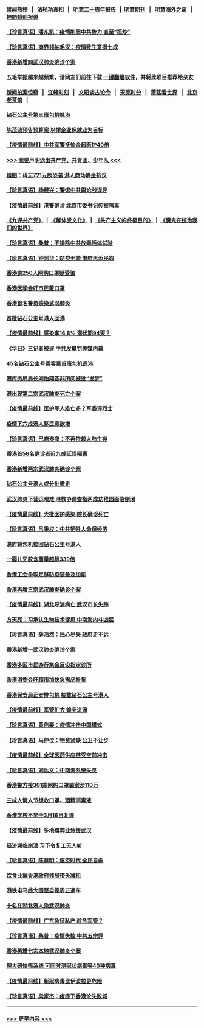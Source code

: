 #### [禁闻热榜](热点新闻.md?=0)  &nbsp;&nbsp;|&nbsp;&nbsp; [法轮功真相](https://github.com/gfw-breaker/truth/blob/master/README.md?=0) &nbsp;&nbsp;|&nbsp;&nbsp; [明慧二十周年报告](https://github.com/gfw-breaker/mh-reports/blob/master/README.md?=0) &nbsp;&nbsp;|&nbsp;&nbsp;[明慧期刊](https://github.com/gfw-breaker/mh-qikan) &nbsp;&nbsp;|&nbsp;&nbsp; [明慧海外之窗](https://github.com/gfw-breaker/mh-news/blob/master/README.md?=0) &nbsp;&nbsp;|&nbsp;&nbsp; [神韵特别报道](https://github.com/gfw-breaker/mh-news/blob/master/shenyun.md?=0)
#### [【珍言真语】潘东凯：疫情削弱中共势力 直至“揽炒”](../pages/nsc415/n11892866.md?t=02250802) 
#### [【珍言真语】商界领袖毛汉：疫情致生意损七成](../pages/nsc415/n11890348.md?t=02250802) 
#### [香港新增四武汉肺炎确诊个案](../pages/nsc415/n11890610.md?t=02250802) 
#### 五毛举报越来越频繁，请网友们前往下载 [一键翻墙软件](https://github.com/gfw-breaker/ssr-accounts)，并将此项目推荐给亲友
#### [新闻拍案惊奇](https://github.com/gfw-breaker/banned-news/blob/master/pages/link4.md) &nbsp;&nbsp;|&nbsp;&nbsp; [江峰时刻](https://github.com/gfw-breaker/banned-news/blob/master/pages/link4.md) &nbsp;&nbsp;|&nbsp;&nbsp; [文昭谈古论今](https://github.com/gfw-breaker/banned-news/blob/master/pages/link4.md) &nbsp;&nbsp;|&nbsp;&nbsp; [天亮时分](https://github.com/gfw-breaker/banned-news/blob/master/pages/link4.md) &nbsp;&nbsp;|&nbsp;&nbsp; [萧茗看世界](https://github.com/gfw-breaker/banned-news/blob/master/pages/link4.md) &nbsp;&nbsp;|&nbsp;&nbsp; [北京老茶馆](https://github.com/gfw-breaker/banned-news/blob/master/pages/link4.md) &nbsp;&nbsp;|&nbsp;&nbsp; 
#### [钻石公主号第三班包机抵港](../pages/nsc415/n11890645.md?t=02250802) 
#### [陈茂波预告预算案 以撑企业保就业为目标](../pages/nsc415/n11890574.md?t=02250802) 
#### [【疫情最前线】中共军警抚恤金超医护40倍](../pages/nsc415/n11890458.md?t=02250802) 
#### [>>> 我要声明退出共产党、共青团、少年队 <<<](https://github.com/begood0513/goodnews/blob/master/quit/letter.md) 
#### [组图：毋忘721元朗恐袭 港人商场静坐抗议](../pages/nsc415/n11876882.md?t=02250802) 
#### [【珍言真语】杨健兴：警惕中共舆论战误导](../pages/nsc415/n11888131.md?t=02250802) 
#### [【疫情最前线】港警确诊 北京市委书记传被隔离](../pages/nsc415/n11886872.md?t=02250802) 
#### [《九评共产党》](https://github.com/begood0513/9ping.md/blob/master/README.md) &nbsp;|&nbsp; [《解体党文化》](../../../../jtdwh.md/blob/master/README.md)  &nbsp;|&nbsp; [《共产主义的终极目的》](../../../../gczydzjmd.md/blob/master/README.md) &nbsp;|&nbsp; [《魔鬼在统治我们的世界》](../../../../mgztzwmdsj.md/blob/master/README.md) 
#### [【珍言真语】桑普：不排除中共放毒活体试验](../pages/nsc415/n11886832.md?t=02250802) 
#### [【珍言真语】钟剑华：防疫无能 港府再添民怨](../pages/nsc415/n11884504.md?t=02250802) 
#### [香港逾250人网购口罩疑受骗](../pages/nsc415/n11884388.md?t=02250802) 
#### [香港医学会吁市民戴口罩](../pages/nsc415/n11884367.md?t=02250802) 
#### [香港首名警员感染武汉肺炎](../pages/nsc415/n11884357.md?t=02250802) 
#### [首批钻石公主号港人回港](../pages/nsc415/n11884333.md?t=02250802) 
#### [【疫情最前线】感染率16.8% 潜伏期94天？](../pages/nsc415/n11884256.md?t=02250802) 
#### [《华日》三记者被逐 中共发飙罚美媒内幕](../pages/nsc415/n11884184.md?t=02250802) 
#### [45名钻石公主号乘客乘首班包机返港](../pages/nsc415/n11881770.md?t=02250802) 
#### [港库务局局长刘怡翔答非所问被批“发梦”](../pages/nsc415/n11881752.md?t=02250802) 
#### [港出现第二宗武汉肺炎死亡个案](../pages/nsc415/n11881736.md?t=02250802) 
#### [【疫情最前线】医护军人疫亡多？军委评烈士](../pages/nsc415/n11881655.md?t=02250802) 
#### [疫情下六成港人移民意欲增](../pages/nsc415/n11881699.md?t=02250802) 
#### [【珍言真语】巴裔港商：不再依赖大陆生存](../pages/nsc415/n11881126.md?t=02250802) 
#### [香港首56名确诊者近九成延误隔离](../pages/nsc415/n11879079.md?t=02250802) 
#### [香港新增两宗武汉肺炎确诊个案](../pages/nsc415/n11879064.md?t=02250802) 
#### [钻石公主号港人或分批撤走](../pages/nsc415/n11879029.md?t=02250802) 
#### [武汉肺炎下营运艰难 港教协调查指两成幼稚园面临倒闭](../pages/nsc415/n11878989.md?t=02250802) 
#### [【疫情最前线】大批医护感染 院长确诊死亡](../pages/nsc415/n11878595.md?t=02250802) 
#### [【珍言真语】吕秉权：中共牺牲人命保经济](../pages/nsc415/n11878390.md?t=02250802) 
#### [港府将包机接回钻石公主号港人](../pages/nsc415/n11876352.md?t=02250802) 
#### [一婴儿牙胶含菌量超标339倍](../pages/nsc415/n11876336.md?t=02250802) 
#### [香港工会争取足够防疫装备及加薪](../pages/nsc415/n11876313.md?t=02250802) 
#### [香港再增三宗武汉肺炎确诊个案](../pages/nsc415/n11876297.md?t=02250802) 
#### [【疫情最前线】湖北导演病亡 武汉市长失踪](../pages/nsc415/n11876272.md?t=02250802) 
#### [方天亮：习承认生物技术谬用 中南海内斗凶猛](../pages/nsc415/n11873679.md?t=02250802) 
#### [【珍言真语】薛浩然：民心尽失 政府走不远](../pages/nsc415/n11875838.md?t=02250802) 
#### [香港新增一武汉肺炎确诊个案](../pages/nsc415/n11874044.md?t=02250802) 
#### [香港多区市民游行集会反设指定诊所](../pages/nsc415/n11874017.md?t=02250802) 
#### [香港消委会吁超市加快急需品补货](../pages/nsc415/n11874003.md?t=02250802) 
#### [香港保安局正安排包机 接载钻石公主号港人](../pages/nsc415/n11873932.md?t=02250802) 
#### [【疫情最前线】军管扩大 蝗灾进逼](../pages/nsc415/n11873780.md?t=02250802) 
#### [【珍言真语】黄伟豪：疫情冲击中国模式](../pages/nsc415/n11873482.md?t=02250802) 
#### [【珍言真语】马仲仪：物资紧缺 公卫不让步](../pages/nsc415/n11872315.md?t=02250802) 
#### [【疫情最前线】全球医药供应链受空前冲击](../pages/nsc415/n11869614.md?t=02250802) 
#### [【珍言真语】刘达文：中南海系统失灵](../pages/nsc415/n11869465.md?t=02250802) 
#### [香港警方接301宗网购口罩骗案涉110万](../pages/nsc415/n11867572.md?t=02250802) 
#### [三成人情人节想收口罩、酒精消毒液](../pages/nsc415/n11867523.md?t=02250802) 
#### [香港学校不早于3月16日复课](../pages/nsc415/n11867498.md?t=02250802) 
#### [【疫情最前线】多地殡葬业急援武汉](../pages/nsc415/n11866914.md?t=02250802) 
#### [经济濒临崩溃 习下令复工无人听](../pages/nsc415/n11867269.md?t=02250802) 
#### [【珍言真语】陈竟明：瘟疫时代 全民自救](../pages/nsc415/n11866765.md?t=02250802) 
#### [饮食业冀香港政府领展带头减租](../pages/nsc415/n11864876.md?t=02250802) 
#### [港铁屯马线大围至启德周五通车](../pages/nsc415/n11864842.md?t=02250802) 
#### [十名在湖北港人染武汉肺炎](../pages/nsc415/n11864807.md?t=02250802) 
#### [【疫情最前线】广东急征私产 趁危军管？](../pages/nsc415/n11864205.md?t=02250802) 
#### [【珍言真语】桑普：疫情失控 中共五宗罪](../pages/nsc415/n11864157.md?t=02250802) 
#### [香港再增七宗本地武汉肺炎个案](../pages/nsc415/n11862405.md?t=02250802) 
#### [理大研快筛系统 可同时测冠状病毒等40种病毒](../pages/nsc415/n11862376.md?t=02250802) 
#### [【疫情最前线】新冠病毒比伊波拉更危险](../pages/nsc415/n11862199.md?t=02250802) 
#### [【珍言真语】梁家杰：疫症下香港沦失败城](../pages/nsc415/n11861588.md?t=02250802) 

----
#### [ >>> 更早内容 <<< ](../indexes/nsc415-earlier.md)

